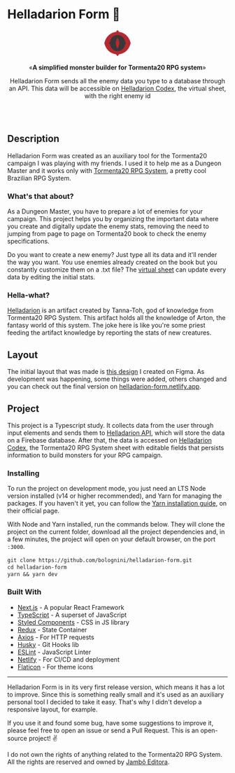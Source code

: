 # Helladarion Form 🐉

<p align="center"><img src="public/logo.png" alt="T20 Bestiary Logo" width="60"></p>
<p align="center">&laquo;<b>A simplified monster builder for Tormenta20 RPG system</b>&raquo;</p>
<p align="center">Helladarion Form sends all the enemy data you type to a database through an API. This data will be accessible on <a href='https://github.com/bolognini/helladarion-codex'>Helladarion Codex</a>, the virtual sheet, with the right enemy id</p>
<br />
<br />

## Description

Helladarion Form was created as an auxiliary tool for the Tormenta20 campaign I was playing with my friends. I used it to help me as a Dungeon Master and it works only with [Tormenta20 RPG System](https://tormentarpg.com.br/), a pretty cool Brazilian RPG System.
### What's that about?

As a Dungeon Master, you have to prepare a lot of enemies for your campaign. This project helps you by organizing the important data where you create and digitally update the enemy stats, removing the need to jumping from page to page on Tormenta20 book to check the enemy specifications.

Do you want to create a new enemy? Just type all its data and it'll render the way you want. You use enemies already created on the book but you constantly customize them on a .txt file? The [virtual sheet](https://github.com/bolognini/helladarion-codex) can update every data by editing the initial stats.

### Hella-what?

[Helladarion](https://tormenta.fandom.com/pt/wiki/Helladarion) is an artifact created by Tanna-Toh, god of knowledge from Tormenta20 RPG System. This artifact holds all the knowledge of Arton, the fantasy world of this system. The joke here is like you're some priest feeding the artifact knowledge by reporting the stats of new creatures.

## Layout

The initial layout that was made is [this design](https://www.figma.com/file/B2gEwGhJfC7xmEJqnZVsIG/Helladarion-Form) I created on Figma. As development was happening, some things were added, others changed and you can check out the final version on [helladarion-form.netlify.app](https://helladarion-form.netlify.app/).

## Project

This project is a Typescript study. It collects data from the user through input elements and sends them to [Helladarion API](https://github.com/bolognini/helladarion), which will store the data on a Firebase database. After that, the data is accessed on [Helladarion Codex](https://github.com/bolognini/helladarion-codex), the Tormenta20 RPG System sheet with editable fields that persists information to build monsters for your RPG campaign.

### Installing

To run the project on development mode, you just need an LTS Node version installed (v14 or higher recommended), and Yarn for managing the packages. If you haven't it yet, you can follow the [Yarn installation guide](https://classic.yarnpkg.com/pt-BR/docs/install/), on their official page.

With Node and Yarn installed, run the commands below. They will clone the project on the current folder, download all the project dependencies and, in a few minutes, the project will open on your default browser, on the port `:3000`.

```shell
git clone https://github.com/bolognini/helladarion-form.git
cd helladarion-form
yarn && yarn dev
```

### Built With

* [Next.js](https://nextjs.org/) - A popular React Framework
* [TypeScript](https://www.typescriptlang.org/) - A superset of JavaScript
* [Styled Components](https://styled-components.com/) - CSS in JS library
* [Redux](https://redux.js.org/) - State Container
* [Axios](https://github.com/axios/axios) - For HTTP requests
* [Husky](https://github.com/typicode/husky) - Git Hooks lib
* [ESLint](https://eslint.org/) - JavaScript Linter
* [Netlify](https://www.netlify.com/) - For CI/CD and deployment
* [Flaticon](https://www.flaticon.com/) - For theme icons

<hr />

Helladarion Form is in its very first release version, which means it has a lot to improve. Since this is something really small and it's used as an auxiliary personal tool I decided to take it easy. That's why I didn't develop a responsive layout, for example.

If you use it and found some bug, have some suggestions to improve it, please feel free to open an issue or send a Pull Request. This is an open-source project! ✌️

I do not own the rights of anything related to the Tormenta20 RPG System. All the rights are reserved and owned by [Jambô Editora](https://jamboeditora.com.br/).
